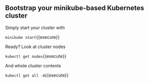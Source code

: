 
## Bootstrap your minikube-based Kubernetes cluster

Simply start your cluster with

`minikube start`{{execute}}

Ready? Look at cluster nodes

`kubectl get nodes`{{execute}}

And whole cluster contents

`kubectl get all -A`{{execute}}

